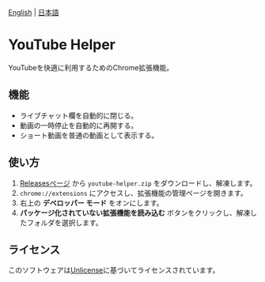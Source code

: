 [English](README.md) | [日本語](README.ja.md)

# YouTube Helper

YouTubeを快適に利用するためのChrome拡張機能。

## 機能

- ライブチャット欄を自動的に閉じる。
- 動画の一時停止を自動的に再開する。
- ショート動画を普通の動画として表示する。

## 使い方

1. [Releasesページ](../../releases) から `youtube-helper.zip` をダウンロードし、解凍します。
2. `chrome://extensions` にアクセスし、拡張機能の管理ページを開きます。
3. 右上の **デベロッパー モード** をオンにします。
4. **パッケージ化されていない拡張機能を読み込む** ボタンをクリックし、解凍したフォルダを選択します。

## ライセンス

このソフトウェアは[Unlicense](LICENSE)に基づいてライセンスされています。
